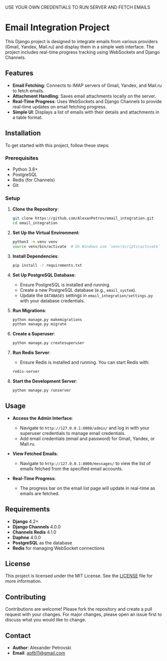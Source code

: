 USE YOUR OWN CREDENTIALS TO RUN SERVER AND FETCH EMAILS

# Email Integration Project

This Django project is designed to integrate emails from various providers (Gmail, Yandex, Mail.ru) and display them in a simple web interface. The project includes real-time progress tracking using WebSockets and Django Channels.

## Features

- **Email Fetching**: Connects to IMAP servers of Gmail, Yandex, and Mail.ru to fetch emails.
- **Attachment Handling**: Saves email attachments locally on the server.
- **Real-Time Progress**: Uses WebSockets and Django Channels to provide real-time updates on email fetching progress.
- **Simple UI**: Displays a list of emails with their details and attachments in a table format.

## Installation

To get started with this project, follow these steps:

### Prerequisites

- Python 3.8+
- PostgreSQL
- Redis (for Channels)
- Git

### Setup

1. **Clone the Repository**:
    ```bash
    git clone https://github.com/AlexanPetrov/email_integration.git
    cd email_integration
    ```

2. **Set Up the Virtual Environment**:
    ```bash
    python3 -m venv venv
    source venv/bin/activate  # On Windows use `venv\Scripts\activate`
    ```

3. **Install Dependencies**:
    ```bash
    pip install -r requirements.txt
    ```

4. **Set Up PostgreSQL Database**:
    - Ensure PostgreSQL is installed and running.
    - Create a new PostgreSQL database (e.g., `email_system`).
    - Update the `DATABASES` settings in `email_integration/settings.py` with your database credentials.

5. **Run Migrations**:
    ```bash
    python manage.py makemigrations
    python manage.py migrate
    ```

6. **Create a Superuser**:
    ```bash
    python manage.py createsuperuser
    ```

7. **Run Redis Server**:
    - Ensure Redis is installed and running. You can start Redis with:
    ```bash
    redis-server
    ```

8. **Start the Development Server**:
    ```bash
    python manage.py runserver
    ```

## Usage

- **Access the Admin Interface**:
  - Navigate to `http://127.0.0.1:8000/admin/` and log in with your superuser credentials to manage email credentials.
  - Add email credentials (email and password) for Gmail, Yandex, or Mail.ru.

- **View Fetched Emails**:
  - Navigate to `http://127.0.0.1:8000/messages/` to view the list of emails fetched from the specified email accounts.

- **Real-Time Progress**:
  - The progress bar on the email list page will update in real-time as emails are fetched.

## Requirements

- **Django** 4.2+
- **Django Channels** 4.0.0
- **Channels Redis** 4.1.0
- **Daphne** 4.0.0
- **PostgreSQL** as the database
- **Redis** for managing WebSocket connections

## License

This project is licensed under the MIT License. See the [LICENSE](LICENSE) file for more information.

## Contributing

Contributions are welcome! Please fork the repository and create a pull request with your changes. For major changes, please open an issue first to discuss what you would like to change.

## Contact

- **Author**: Alexander Petrovski
- **Email**: apfb11@gmail.com
